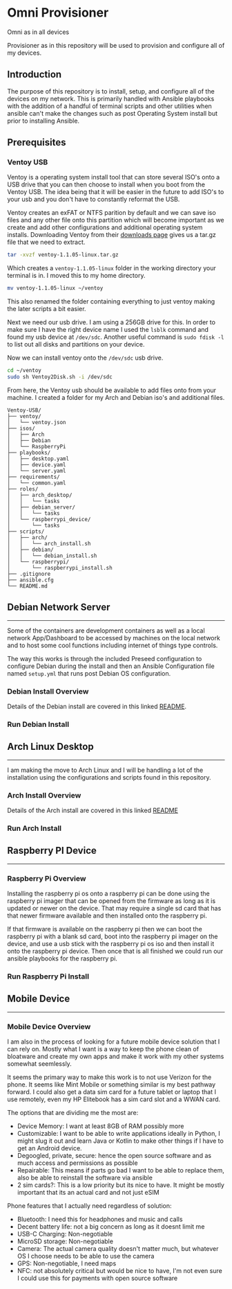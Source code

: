 # Omni Provisioner

Omni as in all devices

Provisioner as in this repository will be used to provision and configure all of my devices.

## Introduction

The purpose of this repository is to install, setup, and configure all of the devices on my network. This is primarily handled with Ansible playbooks with the addition of a handful of terminal scripts and other utilities when ansible
can't make the changes such as post Operating System install but prior to installing Ansible.

## Prerequisites

### Ventoy USB

Ventoy is a operating system install tool that can store several ISO's onto a USB drive that you can then choose to install when you boot from the Ventoy USB.
The idea being that it will be easier in the future to add ISO's to your usb and you don't have to constantly reformat the USB.

Ventoy creates an exFAT or NTFS parition by default and we can save iso files and any other file onto this partition
which will become important as we create and add other configurations and additional operating system installs.
Downloading Ventoy from their [downloads page](https://www.ventoy.net/en/download.html) gives us a tar.gz file that we need to extract.

```bash
tar -xvzf ventoy-1.1.05-linux.tar.gz
```

Which creates a `ventoy-1.1.05-linux` folder in the working directory your terminal is in. I moved this to my home
directory.

```bash
mv ventoy-1.1.05-linux ~/ventoy
```

This also renamed the folder containing everything to just ventoy making the later scripts a bit easier.

Next we need our usb drive. I am using a 256GB drive for this. In order to make sure I have the right device name
I used the `lsblk` command and found my usb device at `/dev/sdc`. Another useful command is `sudo fdisk -l` to list
out all disks and partitions on your device.

Now we can install ventoy onto the `/dev/sdc` usb drive.

```bash
cd ~/ventoy
sudo sh Ventoy2Disk.sh -i /dev/sdc
```

From here, the Ventoy usb should be available to add files onto from your machine. I created a folder for my
Arch and Debian iso's and additional files.

```
Ventoy-USB/
├── ventoy/
│   └── ventoy.json
├── isos/
│   ├── Arch
│   ├── Debian
│   └── RaspberryPi
├── playbooks/
│   ├── desktop.yaml
│   ├── device.yaml
│   └── server.yaml
├── requirements/
│   └── common.yaml
├── roles/
│   ├── arch_desktop/
│   │   └── tasks
│   ├── debian_server/
│   │   └── tasks
│   └── raspberrypi_device/
│       └── tasks
├── scripts/
│   ├── arch/
│   │   └── arch_install.sh
│   ├── debian/
│   │   └── debian_install.sh
│   └── raspberrypi/
│       └── raspberrypi_install.sh
├── .gitignore
├── ansible.cfg
└── README.md
```

## Debian Network Server

---

Some of the containers are development containers as well as a local network App/Dashboard to be accessed by machines on the local network and to host some cool functions including internet of things type controls.

The way this works is through the included Preseed configuration to configure Debian during the install and then an Ansible Configuration file named `setup.yml` that runs post Debian OS configuration.

### Debian Install Overview

Details of the Debian install are covered in this linked [README](./roles/debian_server/README.md).

### Run Debian Install

## Arch Linux Desktop

---

I am making the move to Arch Linux and I will be handling a lot of the installation using the configurations and
scripts found in this repository.

### Arch Install Overview

Details of the Arch install are covered in this linked [README](./roles/arch_desktop/README.md)

### Run Arch Install

## Raspberry PI Device

---

### Raspberry Pi Overview

Installing the raspberry pi os onto a raspberry pi can be done using the raspberry pi imager that can be opened from the firmware as long as it is updated or newer on the device. That may require a single sd card that has
that newer firmware available and then installed onto the raspberry pi.

If that firmware is available on the raspberry pi then we can boot the raspberry pi with a blank sd card, boot into the raspberry pi imager on the device, and use a usb stick with the raspberry pi os iso and then install
it onto the raspberry pi device. Then once that is all finished we could run our ansible playbooks for the raspberry pi.

### Run Raspberry Pi Install

## Mobile Device

---

### Mobile Device Overview

I am also in the process of looking for a future mobile device solution that I can rely on. Mostly what I want is a way to keep the phone clean of bloatware and create my own apps and make it work with my other systems
somewhat seemlessly.

It seems the primary way to make this work is to not use Verizon for the phone. It seems like Mint Mobile or something similar is my best pathway forward. I could also get a data sim card for a future tablet or laptop
that I use remotely, even my HP Elitebook has a sim card slot and a WWAN card.

The options that are dividing me the most are:

- Device Memory: I want at least 8GB of RAM possibly more
- Customizable: I want to be able to write applications ideally in Python, I might slug it out and learn Java or Kotlin to make other things if I have to get an Android device.
- Degoogled, private, secure: hence the open source software and as much access and permissions as possible
- Repairable: This means if parts go bad I want to be able to replace them, also be able to reinstall the software via ansible
- 2 sim cards?: This is a low priority but its nice to have. It might be mostly important that its an actual card and not just eSIM

Phone features that I actually need regardless of solution:

- Bluetooth: I need this for headphones and music and calls
- Decent battery life: not a big concern as long as it doesnt limit me
- USB-C Charging: Non-negotiable
- MicroSD storage: Non-negotiable
- Camera: The actual camera quality doesn't matter much, but whatever OS I choose needs to be able to use the camera
- GPS: Non-negotiable, I need maps
- NFC: not absolutely critical but would be nice to have, I'm not even sure I could use this for payments with open source software
